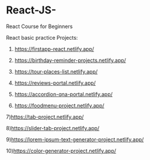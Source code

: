# React-JS-
React Course for Beginners

React basic practice Projects:

1) https://firstapp-react.netlify.app/

2) https://birthday-reminder-projects.netlify.app/

3) https://tour-places-list.netlify.app/
 
4) https://reviews-portal.netlify.app/

5) https://accordion-qna-portal.netlify.app/

6) https://foodmenu-project.netlify.app/

7)https://tab-project.netlify.app/

8)https://slider-tab-project.netlify.app/

9)https://lorem-ipsum-text-generator-project.netlify.app/

10)https://color-generator-project.netlify.app/

